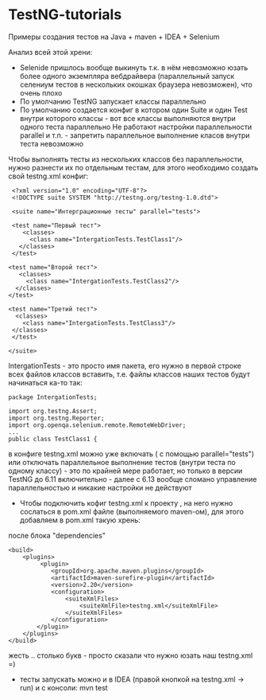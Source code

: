 # TestNG-tutorials
Примеры создания тестов на Java + maven + IDEA + Selenium 

Анализ всей этой хрени:
 - Selenide пришлось вообще выкинуть т.к. в нём невозможно юзать более одного экземпляра вебдрайвера (параллельный запуск селениум тестов в нескольких окошках браузера невозможен), что очень плохо
 - По умолчанию TestNG запускает классы параллельно 
 - По умолчанию создается конфиг в котором один Suite и один Test внутри которого классы - вот все классы выполняются внутри одного теста параллельно
 Не работают настройки параллельности parallel и т.п. - запретить параллельное выполнение класов внутри теста невозможно
 
 Чтобы выполнять тесты из нескольких классов без параллельности, нужно разнести их по отдельным тестам, для этого необходимо создать свой testng.xml конфиг:

     <?xml version="1.0" encoding="UTF-8"?>
     <!DOCTYPE suite SYSTEM "http://testng.org/testng-1.0.dtd">
     
     <suite name="Интерграционные тесты" parallel="tests">

     <test name="Первый тест">
        <classes>
          <class name="IntergationTests.TestClass1"/>
       </classes>
     </test>

    <test name="Второй тест">
       <classes>
         <class name="IntergationTests.TestClass2"/>
      </classes>
    </test>

    <test name="Третий тест">
      <classes>
        <class name="IntergationTests.TestClass3"/>
     </classes>
     </test>

    </suite>
    
  IntergationTests - это просто имя пакета, его нужно в первой строке всех файлов классов вставить, 
  т.е. файлы классов наших тестов будут начинаться ка-то так:
    
    package IntergationTests;

    import org.testng.Assert;
    import org.testng.Reporter;
    import org.openqa.selenium.remote.RemoteWebDriver;
    ...
    public class TestClass1 {
  
 
  в конфиге testng.xml можно уже включать ( с помощью parallel="tests") или отключать параллельное выполнение тестов (внутри теста по одному классу) - это по крайней мере работает, но только в версии TestNG до 6.11 включительно - далее с 6.13 вообще сломано управление параллельностью и никакие настройки не действуют
 
 - Чтобы подключить кофиг testng.xml к проекту , на него нужно сослаться в pom.xml файле (выполняемого maven-ом),
 для этого добавляем в pom.xml такую хрень:
 
 после блока "dependencies"

    <build>
        <plugins>
             <plugin>
                <groupId>org.apache.maven.plugins</groupId>
                <artifactId>maven-surefire-plugin</artifactId>
                <version>2.20</version>
                <configuration>
                    <suiteXmlFiles>
                        <suiteXmlFile>testng.xml</suiteXmlFile>
                    </suiteXmlFiles>
                </configuration>
            </plugin>
        </plugins>
    </build>
жесть .. столько букв  - просто сказали что нужно юзать наш testng.xml =)

- тесты запускать можно и в IDEA (правой кнопкой на testng.xml -> run) 
  и с консоли: mvn test
  
  

